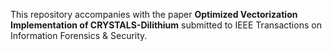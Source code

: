 This repository accompanies with the paper **Optimized Vectorization Implementation of CRYSTALS-Dilithium** submitted to IEEE Transactions on Information Forensics & Security.
